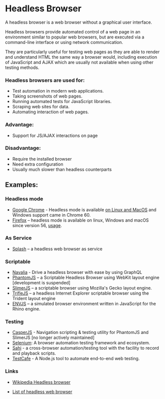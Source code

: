 # Headless Browser
A headless browser is a web browser without a graphical user interface.

Headless browsers provide automated control of a web page in an environment similar to popular web browsers, but are executed via a command-line interface or using network communication.

They are particularly useful for testing web pages as they are able to render and understand HTML the same way a browser would, including execution of JavaScript and AJAX which are usually not available when using other testing methods.

### Headless browsers are used for:

- Test automation in modern web applications.
- Taking screenshots of web pages.
- Running automated tests for JavaScript libraries.
- Scraping web sites for data.
- Automating interaction of web pages.

### Advantage:
- Support for JS/AJAX interactions on page

### Disadvantage:
- Require the installed browser
- Need extra configuration
- Usually much slower than headless counterparts

## Examples:
### Headless mode
* [Google Chrome](https://blog.chromium.org/2017/05/chrome-59-beta-headless-chromium-native.html) - Headless mode is available  [on Linux and MacOS](https://chromium.googlesource.com/chromium/src/+/lkgr/headless/README.md#Usage-via-the-DevTools-remote-debugging-protocol) and Windows support came in Chrome 60.
* [Firefox](https://developer.mozilla.org/en-US/docs/Mozilla/Firefox/Headless_mode) – headless mode is available on linux, Windows and macOS since version 56, [usage](https://hacks.mozilla.org/2017/12/using-headless-mode-in-firefox/).

### As Service
* [Splash](https://scrapinghub.com/splash) – a headless web browser as service

### Scriptable
* [Navalia](https://github.com/joelgriffith/navalia) - Drive a headless browser with ease by using GraphQL
* [PhantomJS](http://phantomjs.org/) – a Scriptable Headless Browser using WebKit layout engine [development is suspended]
* [SlimerJS](https://slimerjs.org/) – a scriptable browser using Mozilla's Gecko layout engine.
* [TrifleJS](http://triflejs.org/) – a headless Internet Explorer scriptable browser using the Trident layout engine
* [ENVJS](https://github.com/thatcher/env-js) – a simulated browser environment written in JavaScript for the Rhino engine.

### Testing
* [CasperJS](http://casperjs.org/) - Navigation scripting & testing utility for PhantomJS and SlimerJS [no longer actively maintained]
* [Selenium](https://github.com/SeleniumHQ/selenium): A browser automation testing framework and ecosystem. 
* [Sahi](http://sahipro.com/sahi-open-source/) - a cross-browser automation/testing tool with the facility to record and playback scripts.
* [TestCafe](https://github.com/DevExpress/testcafe) - A Node.js tool to automate end-to-end web testing. 


### Links
* [Wikipedia Headless browser](https://en.wikipedia.org/wiki/Headless_browser)

* [List of headless web browser](http://dhamaniasad.github.io/HeadlessBrowsers)
